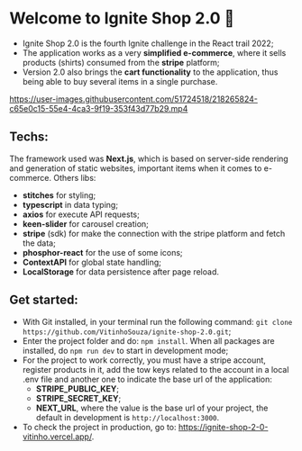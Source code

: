# Welcome to **Ignite Shop 2.0** 🛒
- Ignite Shop 2.0 is the fourth Ignite challenge in the React trail 2022;
- The application works as a very **simplified e-commerce**, where it sells products (shirts) consumed from the **stripe** platform;  
- Version 2.0 also brings the **cart functionality** to the application, thus being able to buy several items in a single purchase.

https://user-images.githubusercontent.com/51724518/218265824-c65e0c15-55e4-4ca3-9f19-353f43d77b29.mp4

## Techs:
The framework used was **Next.js**, which is based on server-side rendering and generation of static websites, important items when it comes to e-commerce. Others libs:
- **stitches** for styling;
- **typescript** in data typing;
- **axios** for execute API requests;
- **keen-slider** for carousel creation;
- **stripe** (sdk) for make the connection with the stripe platform and fetch the data;
- **phosphor-react** for the use of some icons;
- **ContextAPI** for global state handling;
- **LocalStorage** for data persistence after page reload.

## Get started:
- With Git installed, in your terminal run the following command: `git clone https://github.com/VitinhoSouza/ignite-shop-2.0.git`;
- Enter the project folder and do: `npm install`. When all packages are installed, do `npm run dev` to start in development mode;
- For the project to work correctly, you must have a stripe account, register products in it, add the tow keys related to the account in a local .env file and another one to indicate the base url of the application:
  - **STRIPE_PUBLIC_KEY**;
  - **STRIPE_SECRET_KEY**;  
  - **NEXT_URL**, where the value is the base url of your project, the default in development is `http://localhost:3000`.
- To check the project in production, go to: https://ignite-shop-2-0-vitinho.vercel.app/.
